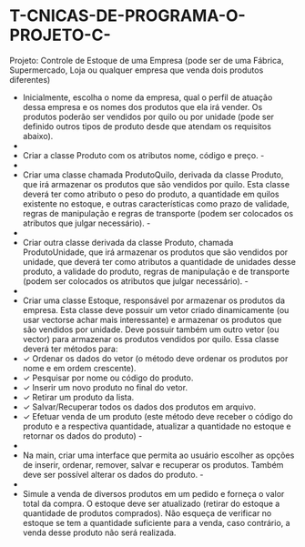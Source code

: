 # T-CNICAS-DE-PROGRAMA-O-PROJETO-C-
Projeto: Controle de Estoque de uma Empresa (pode ser de uma Fábrica, Supermercado, Loja  ou qualquer empresa que venda dois produtos diferentes) 

- Inicialmente, escolha o nome da empresa, qual o perfil de atuação dessa empresa e os nomes  dos produtos que ela irá vender. Os produtos poderão ser vendidos por quilo ou por unidade (pode ser definido outros tipos de produto desde que atendam os requisitos abaixo). 
- 
- Criar a classe Produto com os atributos nome, código e preço. - 
- 
- Criar uma classe chamada ProdutoQuilo, derivada da classe Produto, que irá armazenar os  produtos que são vendidos por quilo. Esta classe deverá ter como atributo o peso do produto, a  quantidade em quilos existente no estoque, e outras características como prazo de validade,  regras de manipulação e regras de transporte (podem ser colocados os atributos que julgar  necessário). - 
- 
- Criar outra classe derivada da classe Produto, chamada ProdutoUnidade, que irá armazenar os  produtos que são vendidos por unidade, que deverá ter como atributos a quantidade de  unidades desse produto, a validade do produto, regras de manipulação e de transporte (podem  ser colocados os atributos que julgar necessário). - 
- 
- Criar uma classe Estoque, responsável por armazenar os produtos da empresa. Esta classe deve  possuir um vetor criado dinamicamente (ou usar vectorse achar mais interessante) e armazenar  os produtos que são vendidos por unidade. Deve possuir também um outro vetor (ou vector)  para armazenar os produtos vendidos por quilo. Essa classe deverá ter métodos para: 
-   ✓ Ordenar os dados do vetor (o método deve ordenar os produtos por nome e em ordem  crescente). 
-   ✓ Pesquisar por nome ou código do produto. 
-   ✓ Inserir um novo produto no final do vetor. 
-   ✓ Retirar um produto da lista. 
-   ✓ Salvar/Recuperar todos os dados dos produtos em arquivo. 
-   ✓ Efetuar venda de um produto (este método deve receber o código do produto e a  respectiva quantidade, atualizar a quantidade no estoque e retornar os dados do  produto) - 
-   
-   Na main, criar uma interface que permita ao usuário escolher as opções de inserir, ordenar,  remover, salvar e recuperar os produtos. Também deve ser possível alterar os dados do produto. - 
-   
-   Simule a venda de diversos produtos em um pedido e forneça o valor total da compra. O  estoque deve ser atualizado (retirar do estoque a quantidade de produtos comprados). Não  esqueça de verificar no estoque se tem a quantidade suficiente para a venda, caso contrário, a  venda desse produto não será realizada.
